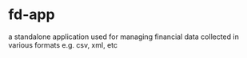 # fd-app
a standalone application used for managing financial data collected in various formats e.g. csv, xml, etc
